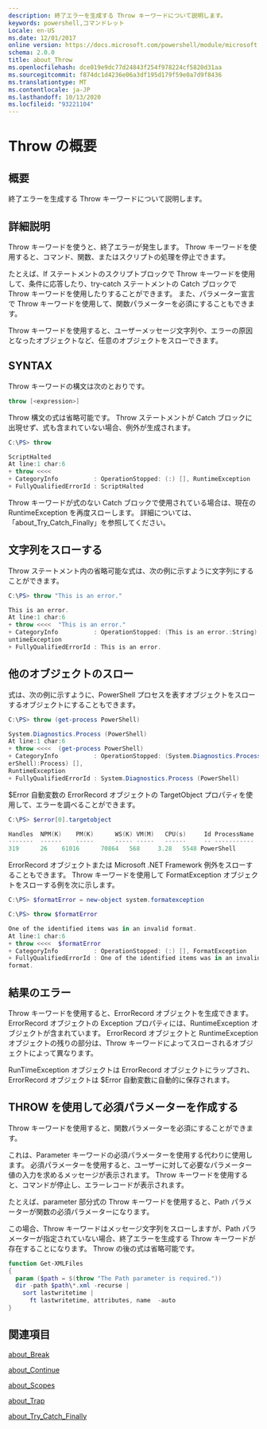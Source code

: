 ```yaml
---
description: 終了エラーを生成する Throw キーワードについて説明します。
keywords: powershell,コマンドレット
Locale: en-US
ms.date: 12/01/2017
online version: https://docs.microsoft.com/powershell/module/microsoft.powershell.core/about/about_throw?view=powershell-6&WT.mc_id=ps-gethelp
schema: 2.0.0
title: about_Throw
ms.openlocfilehash: dce019e9dc77d24843f254f978224cf5820d31aa
ms.sourcegitcommit: f874dc1d4236e06a3df195d179f59e0a7d9f8436
ms.translationtype: MT
ms.contentlocale: ja-JP
ms.lasthandoff: 10/13/2020
ms.locfileid: "93221104"
---
```

# <a name="about-throw"></a>Throw の概要

## <a name="short-description"></a>概要
終了エラーを生成する Throw キーワードについて説明します。

## <a name="long-description"></a>詳細説明

Throw キーワードを使うと、終了エラーが発生します。 Throw キーワードを使用すると、コマンド、関数、またはスクリプトの処理を停止できます。

たとえば、If ステートメントのスクリプトブロックで Throw キーワードを使用して、条件に応答したり、try-catch ステートメントの Catch ブロックで Throw キーワードを使用したりすることができます。 また、パラメーター宣言で Throw キーワードを使用して、関数パラメーターを必須にすることもできます。

Throw キーワードを使用すると、ユーザーメッセージ文字列や、エラーの原因となったオブジェクトなど、任意のオブジェクトをスローできます。

## <a name="syntax"></a>SYNTAX

Throw キーワードの構文は次のとおりです。

```powershell
throw [<expression>]
```

Throw 構文の式は省略可能です。 Throw ステートメントが Catch ブロックに出現せず、式も含まれていない場合、例外が生成されます。

```powershell
C:\PS> throw

ScriptHalted
At line:1 char:6
+ throw <<<<
+ CategoryInfo          : OperationStopped: (:) [], RuntimeException
+ FullyQualifiedErrorId : ScriptHalted
```

Throw キーワードが式のない Catch ブロックで使用されている場合は、現在の RuntimeException を再度スローします。 詳細については、「about_Try_Catch_Finally」を参照してください。

## <a name="throwing-a-string"></a>文字列をスローする

Throw ステートメント内の省略可能な式は、次の例に示すように文字列にすることができます。

```powershell
C:\PS> throw "This is an error."

This is an error.
At line:1 char:6
+ throw <<<<  "This is an error."
+ CategoryInfo          : OperationStopped: (This is an error.:String) [], R
untimeException
+ FullyQualifiedErrorId : This is an error.
```

## <a name="throwing-other-objects"></a>他のオブジェクトのスロー

式は、次の例に示すように、PowerShell プロセスを表すオブジェクトをスローするオブジェクトにすることもできます。

```powershell
C:\PS> throw (get-process PowerShell)

System.Diagnostics.Process (PowerShell)
At line:1 char:6
+ throw <<<<  (get-process PowerShell)
+ CategoryInfo          : OperationStopped: (System.Diagnostics.Process (Pow
erShell):Process) [],
RuntimeException
+ FullyQualifiedErrorId : System.Diagnostics.Process (PowerShell)
```

$Error 自動変数の ErrorRecord オブジェクトの TargetObject プロパティを使用して、エラーを調べることができます。

```powershell
C:\PS> $error[0].targetobject

Handles  NPM(K)    PM(K)      WS(K) VM(M)   CPU(s)     Id ProcessName
-------  ------    -----      ----- -----   ------     -- -----------
319      26    61016      70864   568     3.28   5548 PowerShell
```

ErrorRecord オブジェクトまたは Microsoft .NET Framework 例外をスローすることもできます。 Throw キーワードを使用して FormatException オブジェクトをスローする例を次に示します。

```powershell
C:\PS> $formatError = new-object system.formatexception

C:\PS> throw $formatError

One of the identified items was in an invalid format.
At line:1 char:6
+ throw <<<<  $formatError
+ CategoryInfo          : OperationStopped: (:) [], FormatException
+ FullyQualifiedErrorId : One of the identified items was in an invalid
format.
```

## <a name="resulting-error"></a>結果のエラー

Throw キーワードを使用すると、ErrorRecord オブジェクトを生成できます。 ErrorRecord オブジェクトの Exception プロパティには、RuntimeException オブジェクトが含まれています。 ErrorRecord オブジェクトと RuntimeException オブジェクトの残りの部分は、Throw キーワードによってスローされるオブジェクトによって異なります。

RunTimeException オブジェクトは ErrorRecord オブジェクトにラップされ、ErrorRecord オブジェクトは $Error 自動変数に自動的に保存されます。

## <a name="using-throw-to-create-a-mandatory-parameter"></a>THROW を使用して必須パラメーターを作成する

Throw キーワードを使用すると、関数パラメーターを必須にすることができます。

これは、Parameter キーワードの必須パラメーターを使用する代わりに使用します。 必須パラメーターを使用すると、ユーザーに対して必要なパラメーター値の入力を求めるメッセージが表示されます。 Throw キーワードを使用すると、コマンドが停止し、エラーレコードが表示されます。

たとえば、parameter 部分式の Throw キーワードを使用すると、Path パラメーターが関数の必須パラメーターになります。

この場合、Throw キーワードはメッセージ文字列をスローしますが、Path パラメーターが指定されていない場合、終了エラーを生成する Throw キーワードが存在することになります。 Throw の後の式は省略可能です。

```powershell
function Get-XMLFiles
{
  param ($path = $(throw "The Path parameter is required."))
  dir -path $path\*.xml -recurse |
    sort lastwritetime |
      ft lastwritetime, attributes, name  -auto
}
```

## <a name="see-also"></a>関連項目

[about_Break](about_Break.md)

[about_Continue](about_Continue.md)

[about_Scopes](about_Scopes.md)

[about_Trap](about_Trap.md)

[about_Try_Catch_Finally](about_Try_Catch_Finally.md)
